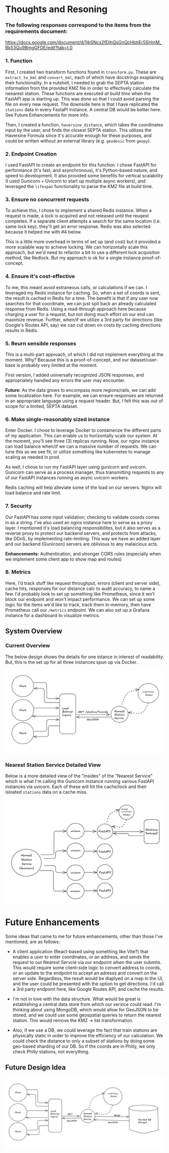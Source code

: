 # Thoughts and Resoning 

### The following responses correspond to the items from the requirements document:
https://docs.google.com/document/d/1jbSNcx2fDihQsGnQcHbtjEr5SHmM_Bk53Qu9BmgGFDE/edit?tab=t.0


### 1. Function

First, I created two transform functions found in `transform.py`. These are `extract_to_kml` and `convert_kml`, each of which have docstrings exaplaining their functionality. In a nutshell, I needed to grab the SEPTA station information from the provided KMZ file in order to effectively calculate the neearest station. These functions are executed *at build time* when the FastAPI app is starting up. This was done so that I could avoid parsing the file on every new request. The downside here is that I have replicated the `stations` data in every FastaPI instance. A central DB would be better here. See Future Enhancements for more info.

Then, I created a function, `haversine_distance`, which takes the coordinates input by the user, and finds the closest SEPTA station. This utilizes the Haversine Formula since it's accurate enough for these purposes, and could be written without an external library (e.g. `geodesic` from `geopy`).

### 2. Endpoint Creation

I used FastAPI to create an endpoint for this function. I chose FastAPI for performance (it's fast, and asynchronous), it's Python-based nature, and speed to development. It also provided some benefits for vertical scalability (I used Gunicorn + Uvicorn to start up multiple async workers), and leveraged the `lifespan` functionality to parse the KMZ file at build time. 

### 3. Ensure no concurrent requests

To achieve this, I chose to implement a shared Redis instance. When a request is made, a lock is acquired and not released until the reuqest completes. If a separate client attempts a search for the same location (i.e. same lock key), they'll get an error response. Redis was also selected because it helped me with #4 below.

This is a little more overhead in terms of set up (and cost) but it provided a more scalable way to achieve locking. We can horizontally scale this approach, but we'd need to refactor a bit to use a different lock acquisiton method, like Redlock. But my approach is ok for a single instance proof-of-concept. 

### 4. Ensure it's cost-effective 

To me, this meant avoid extraneous calls, or calculations if we can. I leveraged my Redis instance for caching. So, when a set of coords is sent, the result is cached in Redis for a time. The benefit is that if any user now searches for that coordinate, we can just spit back an already calculated response from Redis. Using a read-through approach here because charging a user for a request, but not doing much effort on our end can maximize revenue. Further, when/if we utilize a 3rd party for directions (like Google's Routes API, say) we can cut down on costs by caching directions results in Redis.

### 5. Reurn sensible responses

This is a multi-part approach, of which I did not implement everything at the moment. Why? Because this is a proof-of-concept, and our dataset/user-base is probably very limited at the moment. 

First version, I added universally recognized JSON responses, and appropriately handled any errors the user may encounter. 

**Future:** As the data grows to encompass more regions/rails, we can add some localization here. For example, we can ensure responses are returned in an appropriate language using a request header. But, I felt this was out of scope for a limited, SEPTA dataset. 

### 6. Make single-reasonably sized instance

Enter Docker. I chose to leverage Docker to containerize the different parts of my application. This can enable us to horizontally scale our system. At the moment, you'll see three (3) replicas running. Now, our nginx instance can load balance when/if we can a massive number of requests. We can tune this as we see fit, or utilize something like kubernetes to manage scaling as needed in prod.

As well, I chose to run my FastAPI layer using gunicorn and uvicorn. Gunicorn can serve as a process manager, thus transmitting requests to any of our FastAPI instances running as async uvicorn workers.

Redis caching will help alleviate some of the load on our servers. Nginx will load balance and rate limit.

### 7. Security

Our FastAPI has some input validation; checking to validate coords comes in as a string. I've also used an nginx instance here to serve as a proxy layer. I mentioned it's load balancing responsibilites, but it also serves as a reverse proxy to protect our backend servers, and protects from attacks, like DDoS, by implementing rate-limiting. This way we have an added layer and our backend (Gunicoon) servers are oblivious to any malaicious acts. 

**Enhancements:** Authentication, and stronger CORS rules (especially when we implement some client app to show map and routes)

### 8. Metrics

Here, I'd track stuff like request throughput, errors (client and server side), cache hits, responses for our distance calc to audit accuracy, to name a few. I'd probably look to set up something like Prometheus, since it wo't block our endpoint and won't impact performance. We can set up some logic for the items we'd like to track, track them in-memory, then have Prometheus call our `/metrics` endpoint. We can also set up a Grafana instance for a dashboard to visualize metrics. 

## System Overview

### Current Overview

The below design shows the details for one intance in interest of readability. But, this is the set up for all three instances spun up via Docker.

![alt text](Current_Design.png)

### Nearest Station Service Detailed View

Below is a more detailed view of the "insides" of the "Nearest Service" which is what I'm calling the Gunicorn instance running various FastAPI instances via uvicorn. Each of these will hit the cache/lock and their isloated `stations` data on a cache miss.

![alt text](Nearest_Service_Details.png)


# Future Enhancements

Some ideas that came to me for future enhancements, other than those I've mentioned, are as follows:

- A client application (React-based using something like Vite?) that enables a user to enter coordinates, or an address, and sends the request to our Nearest Servcie via our endpoint when the user submits. This would require some client-side logic to convert address to coords, or an update to the endpoint to accept an adresss and convert on the server side. Regardless, the result would be diaplyed on a map in the UI, and the user could be presented with the option to get directions. I'd call a 3rd party endpoint here, like Google Routes API, and cache the results. 

- I'm not in love with the data structure. What would be great is establishing a central data store from which our service could read. I'm thinking about using MongoDB, which would allow for GeoJSON to be stored, and we could use some geospatial queries to return the nearest station. This would remove the KMZ -> list transformation.

- Also, if we use a DB, we could leverage the fact that train stations are physically static in order to improve the efficiency of our calculation. We could check the distance to only a subset of stations by doing some geo-based sharding of our DB. So if the coords are in Philly, we only check Philly stations, not everything.

## Future Design Idea

![alt text](Future_Design.png)